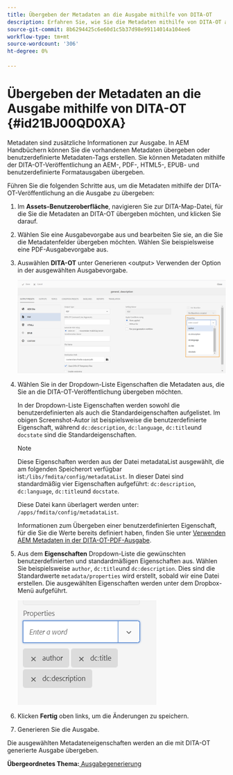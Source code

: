```yaml
---
title: Übergeben der Metadaten an die Ausgabe mithilfe von DITA-OT
description: Erfahren Sie, wie Sie die Metadaten mithilfe von DITA-OT an die Ausgabe übergeben.
source-git-commit: 8b6294425c6e60d1c5b37d98e99114014a104ee6
workflow-type: tm+mt
source-wordcount: '306'
ht-degree: 0%

---
```



# Übergeben der Metadaten an die Ausgabe mithilfe von DITA-OT {#id21BJ00QD0XA}

Metadaten sind zusätzliche Informationen zur Ausgabe. In AEM Handbüchern können Sie die vorhandenen Metadaten übergeben oder benutzerdefinierte Metadaten-Tags erstellen. Sie können Metadaten mithilfe der DITA-OT-Veröffentlichung an AEM-, PDF-, HTML5-, EPUB- und benutzerdefinierte Formatausgaben übergeben.

Führen Sie die folgenden Schritte aus, um die Metadaten mithilfe der DITA-OT-Veröffentlichung an die Ausgabe zu übergeben:

1. Im **Assets-Benutzeroberfläche**, navigieren Sie zur DITA-Map-Datei, für die Sie die Metadaten an DITA-OT übergeben möchten, und klicken Sie darauf.
1. Wählen Sie eine Ausgabevorgabe aus und bearbeiten Sie sie, an die Sie die Metadatenfelder übergeben möchten. Wählen Sie beispielsweise eine PDF-Ausgabevorgabe aus.
1. Auswählen **DITA-OT** unter Generieren &lt;output> Verwenden der Option in der ausgewählten Ausgabevorgabe.

   ![](images/custom-meta-data-output-preset.png)

1. Wählen Sie in der Dropdown-Liste Eigenschaften die Metadaten aus, die Sie an die DITA-OT-Veröffentlichung übergeben möchten.

   In der Dropdown-Liste Eigenschaften werden sowohl die benutzerdefinierten als auch die Standardeigenschaften aufgelistet. Im obigen Screenshot-Autor ist beispielsweise die benutzerdefinierte Eigenschaft, während `dc:description`, `dc:language`, `dc:title`und `docstate` sind die Standardeigenschaften.

   >[!NOTE]
   >
   > Diese Eigenschaften werden aus der Datei metadataList ausgewählt, die am folgenden Speicherort verfügbar ist:`/libs/fmdita/config/metadataList`. In dieser Datei sind standardmäßig vier Eigenschaften aufgeführt: `dc:description`, `dc:language`, `dc:title`und `docstate`.

   Diese Datei kann überlagert werden unter: `/apps/fmdita/config/metadataList`.

   Informationen zum Übergeben einer benutzerdefinierten Eigenschaft, für die Sie die Werte bereits definiert haben, finden Sie unter [Verwenden AEM Metadaten in der DITA-OT-PDF-Ausgabe](https://experienceleaguecommunities.adobe.com/t5/xml-documentation-discussions/use-aem-metadata-in-dita-ot-pdf-output/td-p/411880).

1. Aus dem **Eigenschaften** Dropdown-Liste die gewünschten benutzerdefinierten und standardmäßigen Eigenschaften aus. Wählen Sie beispielsweise `author`, `dc:title`und `dc:description`. Dies sind die Standardwerte `metadata/properties` wird erstellt, sobald wir eine Datei erstellen. Die ausgewählten Eigenschaften werden unter dem Dropbox-Menü aufgeführt.

   ![](images/selected-metadata-properties.png)

1. Klicken **Fertig** oben links, um die Änderungen zu speichern.
1. Generieren Sie die Ausgabe.

Die ausgewählten Metadateneigenschaften werden an die mit DITA-OT generierte Ausgabe übergeben.

**Übergeordnetes Thema:**[ Ausgabegenerierung](generate-output.md)

